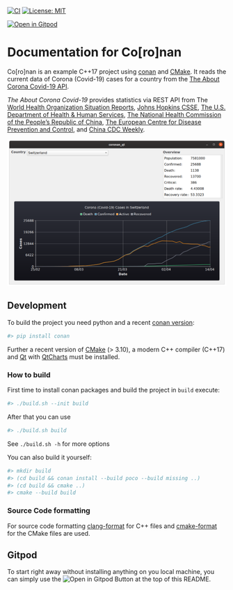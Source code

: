 [![CI](https://github.com/bbvch-academy/CleanCpp.Academy.Coronan/actions/workflows/ci.yml/badge.svg?branch=refactored)](https://github.com/bbvch-academy/CleanCpp.Academy.Coronan/actions/workflows/ci.yml) [![License: MIT](https://img.shields.io/badge/License-MIT-yellow.svg)](https://opensource.org/licenses/MIT)

[![Open in Gitpod](https://gitpod.io/button/open-in-gitpod.svg)](https://gitpod.io/#https://github.com/bbvch-academy/CleanCpp.Academy.Coronan/tree/refactored)

# Documentation for Co[ro]nan

Co[ro]nan is an example C++17 project using [conan](https://conan.io/) and [CMake](https://cmake.org/).
It reads the current data of Corona (Covid-19) cases for a country from the [The About Corona Covid-19 API](https://about-corona.net/documentation).

_The About Corona Covid-19_ provides statistics via REST API from The [World Health Organization Situation Reports](https://www.who.int/emergencies/diseases/novel-coronavirus-2019/situation-reports), [Johns Hopkins CSSE](https://coronavirus.jhu.edu/map.html), [The U.S. Department of Health & Human Services](https://www.hhs.gov/), [The National Health Commission of the People’s Republic of China](http://en.nhc.gov.cn/), [The European Centre for Disease Prevention and Control](https://www.ecdc.europa.eu/en), and [China CDC Weekly](http://weekly.chinacdc.cn/news/TrackingtheEpidemic.htm).

![Screenshot of the qt application](docs/images/Screenshot-qt.png)

## Development

To build the project you need python and a recent [conan version](https://conan.io/):
```bash
#> pip install conan
```
Further a recent version of [CMake](https://cmake.org/) (> 3.10), a modern C++ compiler (C++17) and [Qt](https://www.qt.io/) with [QtCharts](https://doc.qt.io/qt-5/qtcharts-index.html) must be installed.

### How to build
First time to install conan packages and build the project in `build` execute:
```bash
#> ./build.sh --init build
```
After that you can use
```bash
#> ./build.sh build
```

See `./build.sh -h` for more options

You can also build it yourself:
```bash
#> mkdir build
#> (cd build && conan install --build poco --build missing ..)
#> (cd build && cmake ..)
#> cmake --build build
```
### Source Code formatting
For source code formatting [clang-format](https://clang.llvm.org/docs/ClangFormat.html) for C++ files and [cmake-format](https://pypi.org/project/cmake-format/) for the CMake files are used.

## Gitpod
To start right away without installing anything on you local machine, you can simply use the ![Open in Gitpod](https://gitpod.io/button/open-in-gitpod.svg) Button at the top of this README.
